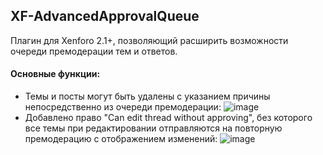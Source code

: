 ## XF-AdvancedApprovalQueue
Плагин для Xenforo 2.1+, позволяющий расширить возможности очереди премодерации тем и ответов.

#### Основные функции:
- Темы и посты могут быть удалены с указанием причины непосредственно из очереди премодерации:
![image](https://user-images.githubusercontent.com/56792892/189993990-c3eec619-75c5-4cbd-ad6b-b56347f272e7.png)
- Добавлено право "Can edit thread without approving", без которого все темы при редактировании отправляются на повторную премодерацию с отображением изменений:
![image](https://user-images.githubusercontent.com/56792892/189993831-23335dc3-4662-4682-907e-e8a104513872.png)

